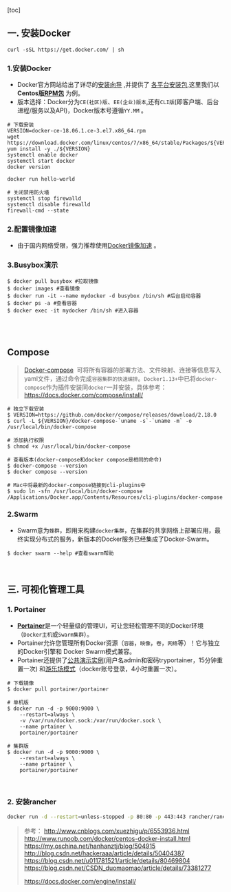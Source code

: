 [toc]

## 一. 安装Docker

`curl -sSL https://get.docker.com/ | sh`

### 1.安装Docker

- Docker官方网站给出了详尽的[安装向导](https://docs.docker.com/install) ,并提供了 [各平台安装包](https://download.docker.com/),这里我们以**Centos版[RPM包](https://download.docker.com/linux/centos/7/x86_64/stable/Packages)** 为例。 
- 版本选择：Docker分为`CE(社区)版`、`EE(企业)版本`,还有`CLI版`(即客户端、后台进程/服务以及API)，Docker版本号遵循`YY.MM` 。
```shell
# 下载安装
VERSION=docker-ce-18.06.1.ce-3.el7.x86_64.rpm
wget https://download.docker.com/linux/centos/7/x86_64/stable/Packages/${VERSION}
yum install -y ./${VERSION}
systemctl enable docker
systemctl start docker
docker version
         
docker run hello-world

# 关闭禁用防火墙
systemctl stop firewalld
systemctl disable firewalld
firewall-cmd --state
```
### 2.配置镜像加速
- 由于国内网络受限，强力推荐使用[Docker镜像加速](http://www.daocloud.io/mirror#accelerator-doc) 。

### 3.Busybox演示

```shell
$ docker pull busybox #拉取镜像
$ docker images #查看镜像
$ docker run -it --name mydocker -d busybox /bin/sh #后台启动容器
$ docker ps -a #查看容器
$ docker exec -it mydocker /bin/sh #进入容器
```
<br/>

<br/>



## Compose

> [Docker-compose](https://github.com/docker/compose/releases/)  可将所有容器的部署方法、文件映射、连接等信息写入yaml文件，通过命令完成`容器集群的快速编排`。`Docker1.13+`中已将`docker-compose`作为插件安装同`docker`一并安装，具体参考： https://docs.docker.com/compose/install/

```shell
# 独立下载安装
$ VERSION=https://github.com/docker/compose/releases/download/2.18.0
$ curl -L ${VERSION}/docker-compose-`uname -s`-`uname -m` -o /usr/local/bin/docker-compose

# 添加执行权限
$ chmod +x /usr/local/bin/docker-compose

# 查看版本(docker-compose和docker compose是相同的命令)
$ docker-compose --version
$ docker compose --version

# Mac中将最新的docker-compose链接到cli-plugins中
$ sudo ln -sfn /usr/local/bin/docker-compose /Applications/Docker.app/Contents/Resources/cli-plugins/docker-compose
```



### 2.Swarm

- Swarm意为`蜂群`，即用来构建`docker集群`，在集群的共享网络上部署应用，最终实现分布式的服务，新版本的Docker服务已经集成了Docker-Swarm。
```shell
$ docker swarm --help #查看swarm帮助
```

<br/>

## 三. 可视化管理工具

### 1. Portainer

- [**Portainer**](https://github.com/portainer/portainer/releases)是一个轻量级的管理UI，可让您轻松管理不同的Docker环境（`Docker主机`或`Swarm集群`）。
- Portainer允许您管理所有Docker资源（`容器`，`映像`，`卷`，`网络`等）！它与独立的Docker引擎和 Docker Swarm模式兼容。
- Portainer还提供了[公共演示实例](http://demo.portainer.io)(用户名admin和密码tryportainer，15分钟重置一次) 和[游乐场模式](http://play-with-docker.com/?stack=https://raw.githubusercontent.com/portainer/portainer-demo/master/play-with-docker/docker-stack.yml)（docker账号登录，4小时重置一次）。
```shell
# 下载镜像
$ docker pull portainer/portainer

# 单机版
$ docker run -d -p 9000:9000 \
    --restart=always \
    -v /var/run/docker.sock:/var/run/docker.sock \
    --name prtainer \
    portainer/portainer

# 集群版
$ docker run -d -p 9000:9000 \
    --restart=always \
    --name prtainer \ 
    portainer/portainer 
```
<br/>

### 2. 安装rancher

```sh
docker run -d --restart=unless-stopped -p 80:80 -p 443:443 rancher/rancher
```

> 参考：
> http://www.cnblogs.com/xuezhigu/p/6553936.html
> http://www.runoob.com/docker/centos-docker-install.html
> https://my.oschina.net/hanhanztj/blog/504915
> http://blog.csdn.net/hackeraaa/article/details/50404387
> https://blog.csdn.net/u011781521/article/details/80469804
> https://blog.csdn.net/CSDN_duomaomao/article/details/73381277
>
> https://docs.docker.com/engine/install/
>
> 





